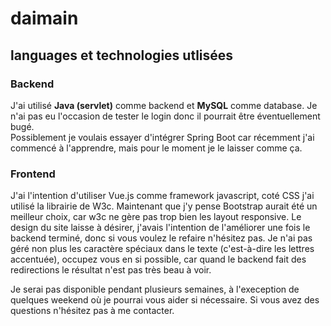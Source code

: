 # daimain

## languages et technologies utlisées <br>

### **Backend** <br>
J'ai utilisé  **Java (servlet)** comme backend et **MySQL** comme database. Je n'ai pas eu l'occasion de tester le login donc il pourrait être éventuellement bugé. <br>
Possiblement je voulais essayer d'intégrer Spring Boot car récemment j'ai commencé à l'apprendre, mais pour le moment je le laisser comme ça. 

### **Frontend** <br>
J'ai l'intention d'utiliser Vue.js comme framework javascript, coté CSS j'ai utilisé la librairie de W3c. Maintenant que j'y pense Bootstrap aurait été un meilleur choix, car w3c ne gère pas trop bien les layout responsive. 
Le design du site laisse à désirer, j'avais l'intention de l'améliorer une fois le backend terminé, donc si vous voulez le refaire n'hésitez pas.
Je n'ai pas géré non plus les caractère spéciaux dans le texte (c'est-à-dire les lettres accentuée), occupez vous en si possible, car quand le backend fait des redirections le résultat n'est pas très beau à voir. <br>

Je serai pas disponible pendant plusieurs semaines, à l'exeception de quelques weekend où je pourrai vous aider si nécessaire. Si vous avez des questions n'hésitez pas à me contacter.
